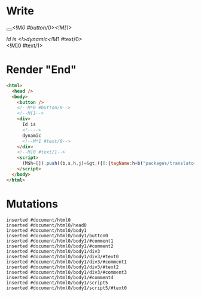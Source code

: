 # Write
  <button></button><!M*0 #button/0><!M[1><div>Id is <!>dynamic<!M*1 #text/0></div><!M]0 #text/1><script>(M$h=[]).push((b,s,h,j)=>({0:{tagName:h=b("packages/translator/src/__tests__/fixtures/dynamic-tag-custom-native/components/child.marko"),"#text/1!":j={},"#text/1(":h},1:j}),[0,"packages/translator/src/__tests__/fixtures/dynamic-tag-custom-native/template.marko_0_tagName",])</script>


# Render "End"
```html
<html>
  <head />
  <body>
    <button />
    <!--M*0 #button/0-->
    <!--M[1-->
    <div>
      Id is 
      <!---->
      dynamic
      <!--M*1 #text/0-->
    </div>
    <!--M]0 #text/1-->
    <script>
      (M$h=[]).push((b,s,h,j)=&gt;({0:{tagName:h=b("packages/translator/src/__tests__/fixtures/dynamic-tag-custom-native/components/child.marko"),"#text/1!":j={},"#text/1(":h},1:j}),[0,"packages/translator/src/__tests__/fixtures/dynamic-tag-custom-native/template.marko_0_tagName",])
    </script>
  </body>
</html>
```

# Mutations
```
inserted #document/html0
inserted #document/html0/head0
inserted #document/html0/body1
inserted #document/html0/body1/button0
inserted #document/html0/body1/#comment1
inserted #document/html0/body1/#comment2
inserted #document/html0/body1/div3
inserted #document/html0/body1/div3/#text0
inserted #document/html0/body1/div3/#comment1
inserted #document/html0/body1/div3/#text2
inserted #document/html0/body1/div3/#comment3
inserted #document/html0/body1/#comment4
inserted #document/html0/body1/script5
inserted #document/html0/body1/script5/#text0
```